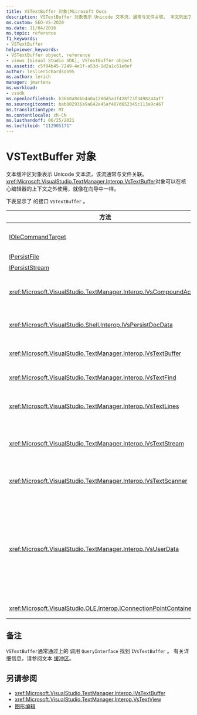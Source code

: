 ```yaml
---
title: VSTextBuffer 对象|Microsoft Docs
description: VSTextBuffer 对象表示 Unicode 文本流，通常与文件关联。 本文列出了 VSTextBuffer 的接口。
ms.custom: SEO-VS-2020
ms.date: 11/04/2016
ms.topic: reference
f1_keywords:
- VSTextBuffer
helpviewer_keywords:
- VSTextBuffer object, reference
- views [Visual Studio SDK], VSTextBuffer object
ms.assetid: c5f94b45-7249-4e1f-a53d-1d2a1c61e0ef
author: leslierichardson95
ms.author: lerich
manager: jmartens
ms.workload:
- vssdk
ms.openlocfilehash: b3660a8dbb4a0a1280d5a3f428f73f3498244af7
ms.sourcegitcommit: bab002936a9a642e45af407d652345c113a9c467
ms.translationtype: MT
ms.contentlocale: zh-CN
ms.lasthandoff: 06/25/2021
ms.locfileid: "112905171"
---
```

# <a name="vstextbuffer-object"></a>VSTextBuffer 对象
文本缓冲区对象表示 Unicode 文本流，该流通常与文件关联。 <xref:Microsoft.VisualStudio.TextManager.Interop.VsTextBuffer>对象可以在核心编辑器的上下文之外使用，就像在向导中一样。

 下表显示了 的接口 `VSTextBuffer` 。

|方法|描述|
|------------|-----------------|
|[IOleCommandTarget](/windows/desktop/api/docobj/nn-docobj-iolecommandtarget)|标准 OLE 接口。 用于在缓冲区中撤消/重做处理。|
|[IPersistFile](/windows/desktop/api/objidl/nn-objidl-ipersistfile)|标准 OLE 接口。|
|[IPersistStream](/windows/desktop/api/objidl/nn-objidl-ipersiststream)|标准 OLE 接口。|
|<xref:Microsoft.VisualStudio.TextManager.Interop.IVsCompoundAction>|允许创建复合 (操作，即分组到单个撤消/重做单元中的) 。|
|<xref:Microsoft.VisualStudio.Shell.Interop.IVsPersistDocData>|启用由文本缓冲区管理的文档数据的持久性。|
|<xref:Microsoft.VisualStudio.TextManager.Interop.IVsTextBuffer>|提供基本服务;由许多客户端使用。|
|<xref:Microsoft.VisualStudio.TextManager.Interop.IVsTextFind>|用于搜索缓冲区。|
|<xref:Microsoft.VisualStudio.TextManager.Interop.IVsTextLines>|使用二维坐标提供读取和写入功能。 继承自 `IVsTextBuffer`。|
|<xref:Microsoft.VisualStudio.TextManager.Interop.IVsTextStream>|使用一维坐标提供读写功能。 继承自 `IVsTextBuffer`。|
|<xref:Microsoft.VisualStudio.TextManager.Interop.IVsTextScanner>|提供对缓冲区中文本的快速、面向流的顺序访问。|
|<xref:Microsoft.VisualStudio.TextManager.Interop.IVsUserData>|提供对属性的泛型集合的访问。 最重要的属性是缓冲区的名称或名字对象。 可以通过创建 GUID 并使用该 GUID 作为键，将自己的随机数据存储在此接口的缓冲区中。|
|<xref:Microsoft.VisualStudio.OLE.Interop.IConnectionPointContainer>|支持事件的连接点。|

## <a name="remarks"></a>备注
 `VSTextBuffer`通常通过上的 调用 `QueryInterface` 找到 `IVsTextBuffer` 。 有关详细信息，请参阅文本 [缓冲区](/previous-versions/visualstudio/visual-studio-2015/extensibility/accessing-the-text-buffer-by-using-the-legacy-api?preserve-view=true&view=vs-2015)。

## <a name="see-also"></a>另请参阅
- <xref:Microsoft.VisualStudio.TextManager.Interop.IVsTextBuffer>
- <xref:Microsoft.VisualStudio.TextManager.Interop.VsTextView>
- [图形编辑](https://www.microsoft.com/download/details.aspx?id=55984)